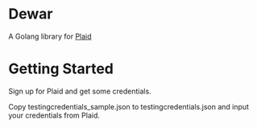 # Dewar
A Golang library for [Plaid](https://plaid.com)

# Getting Started

Sign up for Plaid and get some credentials.

Copy testingcredentials_sample.json to testingcredentials.json and input your credentials from Plaid.

